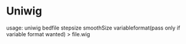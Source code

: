 <h1>Uniwig</h1>
usage: uniwig bedfile stepsize smoothSize variableformat(pass only if variable format wanted) > file.wig 

